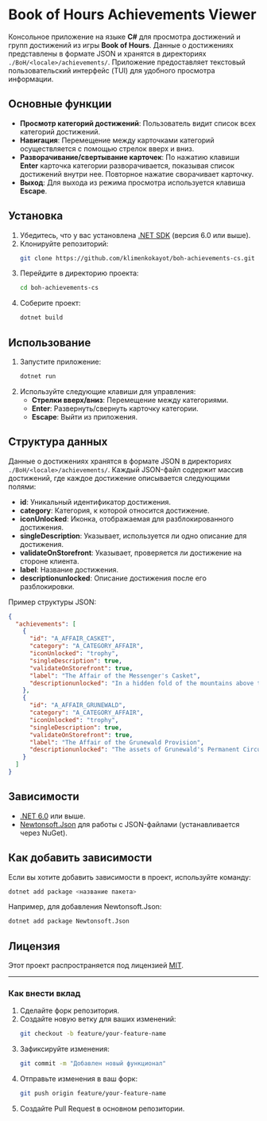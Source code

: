 # Book of Hours Achievements Viewer

Консольное приложение на языке **C#** для просмотра достижений и групп достижений из игры **Book of Hours**. Данные о достижениях представлены в формате JSON и хранятся в директориях `./BoH/<locale>/achievements/`. Приложение предоставляет текстовый пользовательский интерфейс (TUI) для удобного просмотра информации.

## Основные функции

- **Просмотр категорий достижений**: Пользователь видит список всех категорий достижений.
- **Навигация**: Перемещение между карточками категорий осуществляется с помощью стрелок вверх и вниз.
- **Разворачивание/свертывание карточек**: По нажатию клавиши **Enter** карточка категории разворачивается, показывая список достижений внутри нее. Повторное нажатие сворачивает карточку.
- **Выход**: Для выхода из режима просмотра используется клавиша **Escape**.

## Установка

1. Убедитесь, что у вас установлена [.NET SDK](https://dotnet.microsoft.com/download) (версия 6.0 или выше).
2. Клонируйте репозиторий:
   ```bash
   git clone https://github.com/klimenkokayot/boh-achievements-cs.git
   ```
3. Перейдите в директорию проекта:
   ```bash
   cd boh-achievements-cs
   ```
4. Соберите проект:
   ```bash
   dotnet build
   ```

## Использование

1. Запустите приложение:
   ```bash
   dotnet run
   ```
2. Используйте следующие клавиши для управления:
   - **Стрелки вверх/вниз**: Перемещение между категориями.
   - **Enter**: Развернуть/свернуть карточку категории.
   - **Escape**: Выйти из приложения.

## Структура данных

Данные о достижениях хранятся в формате JSON в директориях `./BoH/<locale>/achievements/`. Каждый JSON-файл содержит массив достижений, где каждое достижение описывается следующими полями:

- **id**: Уникальный идентификатор достижения.
- **category**: Категория, к которой относится достижение.
- **iconUnlocked**: Иконка, отображаемая для разблокированного достижения.
- **singleDescription**: Указывает, используется ли одно описание для достижения.
- **validateOnStorefront**: Указывает, проверяется ли достижение на стороне клиента.
- **label**: Название достижения.
- **descriptionunlocked**: Описание достижения после его разблокировки.

Пример структуры JSON:
```json
{
  "achievements": [
    {
      "id": "A_AFFAIR_CASKET",
      "category": "A_CATEGORY_AFFAIR",
      "iconUnlocked": "trophy",
      "singleDescription": true,
      "validateOnStorefront": true,
      "label": "The Affair of the Messenger's Casket",
      "descriptionunlocked": "In a hidden fold of the mountains above the city of Cluj lies the enigmatic relic they call Saint Mihail's Coffin..."
    },
    {
      "id": "A_AFFAIR_GRUNEWALD",
      "category": "A_CATEGORY_AFFAIR",
      "iconUnlocked": "trophy",
      "singleDescription": true,
      "validateOnStorefront": true,
      "label": "The Affair of the Grunewald Provision",
      "descriptionunlocked": "The assets of Grunewald's Permanent Circus were disposed of by the Bureau. In hindsight, this was a mistake..."
    }
  ]
}
```

## Зависимости

- [.NET 6.0](https://dotnet.microsoft.com/download/dotnet/6.0) или выше.
- [Newtonsoft.Json](https://www.newtonsoft.com/json) для работы с JSON-файлами (устанавливается через NuGet).

## Как добавить зависимости

Если вы хотите добавить зависимости в проект, используйте команду:

```bash
dotnet add package <название пакета>
```

Например, для добавления Newtonsoft.Json:

```bash
dotnet add package Newtonsoft.Json
```

## Лицензия

Этот проект распространяется под лицензией [MIT](LICENSE).

---

### Как внести вклад

1. Сделайте форк репозитория.
2. Создайте новую ветку для ваших изменений:
   ```bash
   git checkout -b feature/your-feature-name
   ```
3. Зафиксируйте изменения:
   ```bash
   git commit -m "Добавлен новый функционал"
   ```
4. Отправьте изменения в ваш форк:
   ```bash
   git push origin feature/your-feature-name
   ```
5. Создайте Pull Request в основном репозитории.
